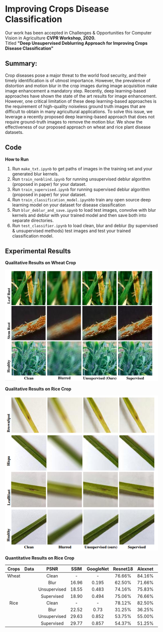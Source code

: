 # Improving Crops Disease Classification
Our work has been accepted in Challenges & Opportunities for Computer Vision in Agriculture **CVPR Workshop, 2020.** 
<br /> Titled **"Deep Unsupervised Deblurring Approach for Improving Crops Disease Classification"** 
<br />
## Summary:
Crop diseases pose a major threat to the world food security, and their timely identification is of utmost importance. However, the prevalence of distortion and motion blur in the crop images during image acquisition make image enhancement a mandatory step. Recently, deep learning-based approaches have shown the state of the art results for image enhancement. However, one critical limitation of these deep learning-based approaches is the requirement of high-quality noiseless ground truth images
that are difficult to obtain in many agricultural applications. To solve this issue, we leverage a recently proposed deep
learning-based approach that does not require ground-truth images to remove the motion blur. We show the effectiveness of our proposed approach on wheat and rice plant disease datasets.

## Code
**How to Run**
1. Run `make_txt.ipynb`  to get paths of images in the training set and your generated blur kernels.
2. Run `train_nonblind.ipynb`  for running unsupervised deblur algorithm (proposed in paper) for your dataset.
3. Run `train_supervised.ipynb`  for running supervised deblur algorithm (proposed in paper) for your dataset.
4. Run `train_classification_model.ipynb`to train any open source deep learning model on your dataset for disease classification
5. Run `blur_deblur_and_save.ipynb` to load test images, convolve with blur kernels and deblur with your trained model and then save  both into separate directories.
6. Run `test_classifier.ipynb` to load clean, blur and deblur (by supervised & unsupervised methods) test images and test your trained classification model.

## Experimental Results
**Qualitative Results on Wheat Crop**
<p align="center">
  <img src="./Images/wheat_quality.png" width="600" title="Qualitative result on wheat data">
</p>

**Qualitative Results on Rice Crop**
<p align="center">
  <img src="./Images/rice_quality.png" width="600" title="Qualitative result on wheat data">
</p>


**Quantitative Results on Rice Crop**

  | Crops | Data   | PSNR  | SSIM  | GoogleNet | Resnet18 | Alexnet | VGG11   | Squeezenet | Densenet |
  | :---: | :---:  | :---: | :---: | :---:     |  :---:   | :---:   | :---:   | :---:      | :---:    |
| Wheat <td rowspan=4>  | Clean  |  -    |  -    |  76.66%   |   84.16% |  78.33% |  68.33% |   83.33%   |  78.33%  
  |       | Blur   | 16.96 | 0.195 |  62.50%   |   71.66% |  59.16% |  46.66% |   65.00%   |  58.33%  |
  | | Unsupervised | 18.55 | 0.483 |  74.16%   |   75.83% |  76.66% |  67.50% |   77.50%   |  73.33%  |
  | | Supervised   | 18.90 | 0.494 |  75.06%   |   76.66% |  77.50% |  67.50% |   78.33%   |  74.16%  |
| Rice  <td rowspan=4>  | Clean  |   -   |  -    |  78.12%   |   82.50% |  56.25% |  83.75% |   77.50%   |  81.87%  
  |       | Blur   | 22.52 | 0.73  |  31.25%   |   36.25% |  40.62% |  26.25% |   25.62%   |  30.00%  |
  | | Unsupervised | 29.63 | 0.852 |  53.75%   |   55.00% |  56.25% |  52.50% |   52.50%   |  57.50%  |
  | | Supervised   | 29.77 | 0.857 |  54.37%   |   51.25% |  53.75% |  56.25% |   46.83%   |  61.25%  |



